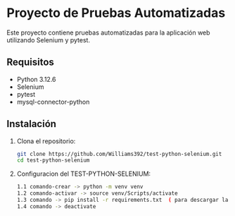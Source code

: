 # Proyecto de Pruebas Automatizadas

Este proyecto contiene pruebas automatizadas para la aplicación web utilizando Selenium y pytest.

## Requisitos

- Python 3.12.6
- Selenium
- pytest
- mysql-connector-python

## Instalación

1. Clona el repositorio:

   ```bash
   git clone https://github.com/Williams392/test-python-selenium.git
   cd test-python-selenium

2. Configuracion del TEST-PYTHON-SELENIUM:

   ```bash
   1.1 comando-crear -> python -m venv venv
   1.2 comando-activar -> source venv/Scripts/activate
   1.3 comando -> pip install -r requirements.txt  ( para descargar las librerias Instalas de Python)
   1.4 comando -> deactivate
